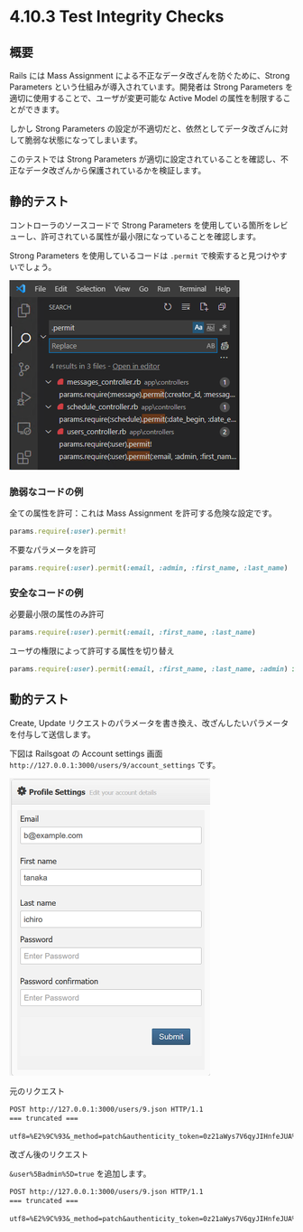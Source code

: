 # 4.10.3 Test Integrity Checks

## 概要

Rails には Mass Assignment による不正なデータ改ざんを防ぐために、Strong Parameters という仕組みが導入されています。開発者は Strong Parameters を適切に使用することで、ユーザが変更可能な Active Model の属性を制限することができます。

しかし Strong Parameters の設定が不適切だと、依然としてデータ改ざんに対して脆弱な状態になってしまいます。

このテストでは Strong Parameters が適切に設定されていることを確認し、不正なデータ改ざんから保護されているかを検証します。

## 静的テスト

コントローラのソースコードで Strong Parameters を使用している箇所をレビューし、許可されている属性が最小限になっていることを確認します。

Strong Parameters を使用しているコードは `.permit` で検索すると見つけやすいでしょう。

![](images/2021-05-20-21-45-56.png)

### 脆弱なコードの例

全ての属性を許可：これは Mass Assignment を許可する危険な設定です。

```ruby
params.require(:user).permit!
```

不要なパラメータを許可

```ruby
params.require(:user).permit(:email, :admin, :first_name, :last_name)
```

### 安全なコードの例

必要最小限の属性のみ許可

```ruby
params.require(:user).permit(:email, :first_name, :last_name)
```

ユーザの権限によって許可する属性を切り替え

```ruby
params.require(:user).permit(:email, :first_name, :last_name, :admin) if user.admin
```
## 動的テスト

Create, Update リクエストのパラメータを書き換え、改ざんしたいパラメータを付与して送信します。

下図は Railsgoat の Account settings 画面 `http://127.0.0.1:3000/users/9/account_settings` です。

![](images/2021-05-20-22-05-48.png)

元のリクエスト

```http
POST http://127.0.0.1:3000/users/9.json HTTP/1.1
=== truncated ===

utf8=%E2%9C%93&_method=patch&authenticity_token=0z21aWys7V6qyJIHnfeJUA%2F9ivbhuYfB58YWX%2Fi5wKTTwT1YzrEBFxVETMxmynn%2BErkT0n%2FtPpf3bwK735k2lw%3D%3D&user%5Bid%5D=9&user%5Bemail%5D=b%40example.com&user%5Bfirst_name%5D=tanaka&user%5Blast_name%5D=ichiro&user%5Bpassword%5D=&user%5Bpassword_confirmation%5D=
```

改ざん後のリクエスト

`&user%5Badmin%5D=true` を追加します。

```http
POST http://127.0.0.1:3000/users/9.json HTTP/1.1
=== truncated ===

utf8=%E2%9C%93&_method=patch&authenticity_token=0z21aWys7V6qyJIHnfeJUA%2F9ivbhuYfB58YWX%2Fi5wKTTwT1YzrEBFxVETMxmynn%2BErkT0n%2FtPpf3bwK735k2lw%3D%3D&user%5Bid%5D=9&user%5Bemail%5D=b%40example.com&user%5Bfirst_name%5D=tanaka&user%5Blast_name%5D=ichiro&user%5Bpassword%5D=&user%5Bpassword_confirmation%5D=&user%5Badmin%5D=true
```
